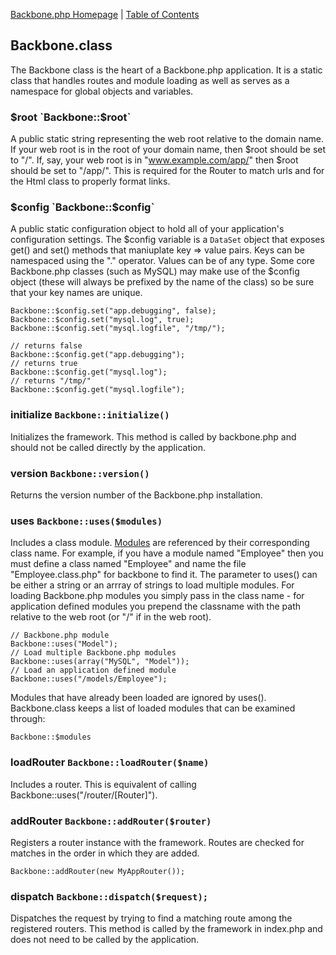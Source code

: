 [Backbone.php Homepage](https://github.com/jamesatracy/Backbone.php) | [Table of Contents](toc.md)

## Backbone.class

The Backbone class is the heart of a Backbone.php application. It is a static class that handles routes and module loading as well as serves as a namespace for global objects and variables.

### $root `Backbone::$root`

A public static string representing the web root relative to the domain name. If your web root is in the root of your domain name, then $root should be set to "/". If, say, your web root is in "www.example.com/app/" then $root should be set to "/app/". This is required for the Router to match urls and for the Html class to properly format links.

### $config `Backbone::$config`

A public static configuration object to hold all of your application's configuration settings. The $config variable is a `DataSet` object that exposes get() and set() methods that maniuplate key => value pairs. Keys can be namespaced using the "." operator. Values can be of any type. Some core Backbone.php classes (such as MySQL) may make use of the $config object (these will always be prefixed by the name of the class) so be sure that your key names are unique.

	Backbone::$config.set("app.debugging", false);
	Backbone::$config.set("mysql.log", true);
	Backbone::$config.set("mysql.logfile", "/tmp/");

	// returns false
	Backbone::$config.get("app.debugging");
	// returns true
	Backbone::$config.get("mysql.log");
	// returns "/tmp/"
	Backbone::$config.get("mysql.logfile");
	
### initialize `Backbone::initialize()`

Initializes the framework. This method is called by backbone.php and should not be called directly by the application.

### version `Backbone::version()`

Returns the version number of the Backbone.php installation.

### uses `Backbone::uses($modules)`

Includes a class module. [Modules](modules.md) are referenced by their corresponding class name. For example, if you have a module named "Employee" then you must define a class named "Employee" and name the file "Employee.class.php" for backbone to find it. The parameter to uses() can be either a string or an arrray of strings to load multiple modules. For loading Backbone.php modules you simply pass in the class name - for application defined modules you prepend the classname with the path relative to the web root (or "/" if in the web root).

	// Backbone.php module
	Backbone::uses("Model");
	// Load multiple Backbone.php modules
	Backbone::uses(array("MySQL", "Model"));
	// Load an application defined module 
	Backbone::uses("/models/Employee"); 

Modules that have already been loaded are ignored by uses(). Backbone.class keeps a list of loaded modules that can be examined through:

	Backbone::$modules
	
### loadRouter `Backbone::loadRouter($name)`

Includes a router. This is equivalent of calling Backbone::uses("/router/[Router]").

### addRouter `Backbone::addRouter($router)`

Registers a router instance with the framework. Routes are checked for matches in the order in which they are added.

	Backbone::addRouter(new MyAppRouter());
	
### dispatch `Backbone::dispatch($request);`

Dispatches the request by trying to find a matching route among the registered routers. This method is called by the framework in index.php and does not need to be called by the application.

